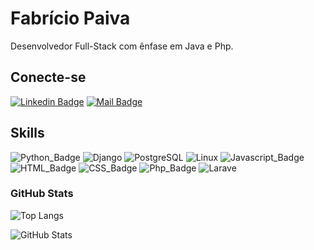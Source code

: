 # Fabrício Paiva

Desenvolvedor Full-Stack com ênfase em Java e Php.

## Conecte-se 

[![Linkedin Badge](https://img.shields.io/badge/LinkedIn-0077B5?style=for-the-badge&logo=linkedin&logoColor=white)](https://www.linkedin.com/in/fabr%C3%ADcio-paiva-28ab52241/)
[![Mail Badge](https://img.shields.io/badge/Gmail-D14836?style=for-the-badge&logo=gmail&logoColor=white)](mailto:cdpaiva24530@gmail.com)



## Skills

![Python_Badge](https://img.shields.io/badge/Python-ED8B00?style=for-the-badge&logo=python&logoColor=white)
![Django](https://img.shields.io/badge/Django-6DB33F?style=for-the-badge&logo=django&logoColor=white)
![PostgreSQL](https://img.shields.io/badge/PostgreSQL-316192?style=for-the-badge&logo=postgresql&logoColor=white)
![Linux](https://img.shields.io/badge/Linux-ABBBBA?style=for-the-badge&logo=linux&logoColor=white)
![Javascript_Badge](https://img.shields.io/badge/JavaScript-F7DF1E?style=for-the-badge&logo=javascript&logoColor=black)
![HTML_Badge](https://img.shields.io/badge/HTML5-E34F26?style=for-the-badge&logo=html5&logoColor=white)
![CSS_Badge](https://img.shields.io/badge/CSS3-1572B6?style=for-the-badge&logo=css3&logoColor=white)
![Php_Badge](https://img.shields.io/badge/php-ED8B00?style=for-the-badge&logo=php&logoColor=white)
![Larave](https://img.shields.io/badge/laravel-E34F26?style=for-the-badge&logo=laravel&logoColor=white)



### GitHub Stats

![Top Langs](https://github-readme-stats-git-masterrstaa-rickstaa.vercel.app/api/top-langs/?username=FabricioPaiva23&bg_color=000&border_color=30A3DC&title_color=E94D5F&text_color=FFF)

![GitHub Stats](https://github-readme-stats.vercel.app/api?username=FabricioPaiva23&theme=transparent&bg_color=013&border_color=30A3DC&show_icons=true&icon_color=30A3DC&title_color=E94D5F&text_color=FFF)

